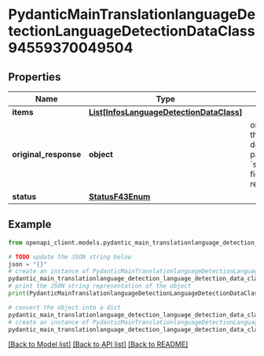 # PydanticMainTranslationlanguageDetectionLanguageDetectionDataClass94559370049504


## Properties

Name | Type | Description | Notes
------------ | ------------- | ------------- | -------------
**items** | [**List[InfosLanguageDetectionDataClass]**](InfosLanguageDetectionDataClass.md) |  | [optional] 
**original_response** | **object** | original response sent by the provider, hidden by default, show it by passing the &#x60;show_original_response&#x60; field to &#x60;true&#x60; in your request | [optional] 
**status** | [**StatusF43Enum**](StatusF43Enum.md) |  | 

## Example

```python
from openapi_client.models.pydantic_main_translationlanguage_detection_language_detection_data_class94559370049504 import PydanticMainTranslationlanguageDetectionLanguageDetectionDataClass94559370049504

# TODO update the JSON string below
json = "{}"
# create an instance of PydanticMainTranslationlanguageDetectionLanguageDetectionDataClass94559370049504 from a JSON string
pydantic_main_translationlanguage_detection_language_detection_data_class94559370049504_instance = PydanticMainTranslationlanguageDetectionLanguageDetectionDataClass94559370049504.from_json(json)
# print the JSON string representation of the object
print(PydanticMainTranslationlanguageDetectionLanguageDetectionDataClass94559370049504.to_json())

# convert the object into a dict
pydantic_main_translationlanguage_detection_language_detection_data_class94559370049504_dict = pydantic_main_translationlanguage_detection_language_detection_data_class94559370049504_instance.to_dict()
# create an instance of PydanticMainTranslationlanguageDetectionLanguageDetectionDataClass94559370049504 from a dict
pydantic_main_translationlanguage_detection_language_detection_data_class94559370049504_form_dict = pydantic_main_translationlanguage_detection_language_detection_data_class94559370049504.from_dict(pydantic_main_translationlanguage_detection_language_detection_data_class94559370049504_dict)
```
[[Back to Model list]](../README.md#documentation-for-models) [[Back to API list]](../README.md#documentation-for-api-endpoints) [[Back to README]](../README.md)


